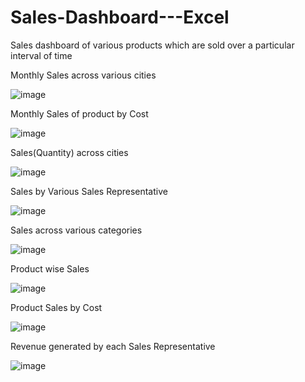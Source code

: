 # Sales-Dashboard---Excel
Sales dashboard of various products which are sold over a particular interval of time

Monthly Sales across various cities
        
![image](https://user-images.githubusercontent.com/62066175/187359918-570fa402-49ba-4292-8895-418682cec203.png)

Monthly Sales of product by Cost

![image](https://user-images.githubusercontent.com/62066175/187361465-42f81809-9bf8-4131-8d39-5f82689cb15b.png)

Sales(Quantity) across cities

![image](https://user-images.githubusercontent.com/62066175/187362147-8452cd04-99ea-4c71-b282-c8c7aa85be51.png)

Sales by Various Sales Representative

![image](https://user-images.githubusercontent.com/62066175/187362695-3c14c4dc-6e08-48e3-9034-1adf0f19d821.png)

Sales across various categories

![image](https://user-images.githubusercontent.com/62066175/187363193-148c30ca-c0f6-4ab5-b951-f8b96fd39455.png)

Product wise Sales

![image](https://user-images.githubusercontent.com/62066175/187363796-3fb5aa06-9395-4730-9ce2-435364d9b024.png)

Product Sales by Cost

![image](https://user-images.githubusercontent.com/62066175/187364175-e30c8cdb-5672-4b42-90ad-aba3aaeb6903.png)

Revenue generated by each Sales Representative

![image](https://user-images.githubusercontent.com/62066175/187364630-e8bf06e8-cba3-4dc7-9889-de4358c7ff97.png)

